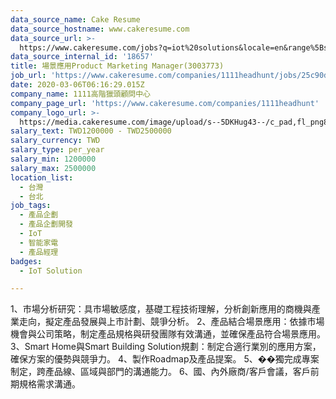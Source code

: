 ```yaml
---
data_source_name: Cake Resume
data_source_hostname: www.cakeresume.com
data_source_url: >-
  https://www.cakeresume.com/jobs?q=iot%20solutions&locale=en&range%5Bsalary_range%5D%5Bmin%5D=1000000
data_source_internal_id: '18657'
title: 場景應用Product Marketing Manager(3003773)
job_url: 'https://www.cakeresume.com/companies/1111headhunt/jobs/25c90d'
date: 2020-03-06T06:16:29.015Z
company_name: 1111高階獵頭顧問中心
company_page_url: 'https://www.cakeresume.com/companies/1111headhunt'
company_logo_url: >-
  https://media.cakeresume.com/image/upload/s--5DKHug43--/c_pad,fl_png8,h_200,w_200/v1531993906/jlp8g9p7p6bf58jc0zju.png
salary_text: TWD1200000 - TWD2500000
salary_currency: TWD
salary_type: per_year
salary_min: 1200000
salary_max: 2500000
location_list:
  - 台灣
  - 台北
job_tags:
  - 產品企劃
  - 產品企劃開發
  - IoT
  - 智能家電
  - 產品經理
badges:
  - IoT Solution

---
```


1、市場分析研究：具市場敏感度，基礎工程技術理解，分析創新應用的商機與產業走向，擬定產品發展與上市計劃、競爭分析。 2、產品結合場景應用：依據市場機會與公司策略，制定產品規格與研發團隊有效溝通，並確保產品符合場景應用。 3、Smart Home與Smart Building Solution規劃：制定合適行業別的應用方案，確保方案的優勢與競爭力。 4、製作Roadmap及產品提案。 5、��獨完成專案制定，跨產品線、區域與部門的溝通能力。 6、國、內外廠商/客戶會議，客戶前期規格需求溝通。
